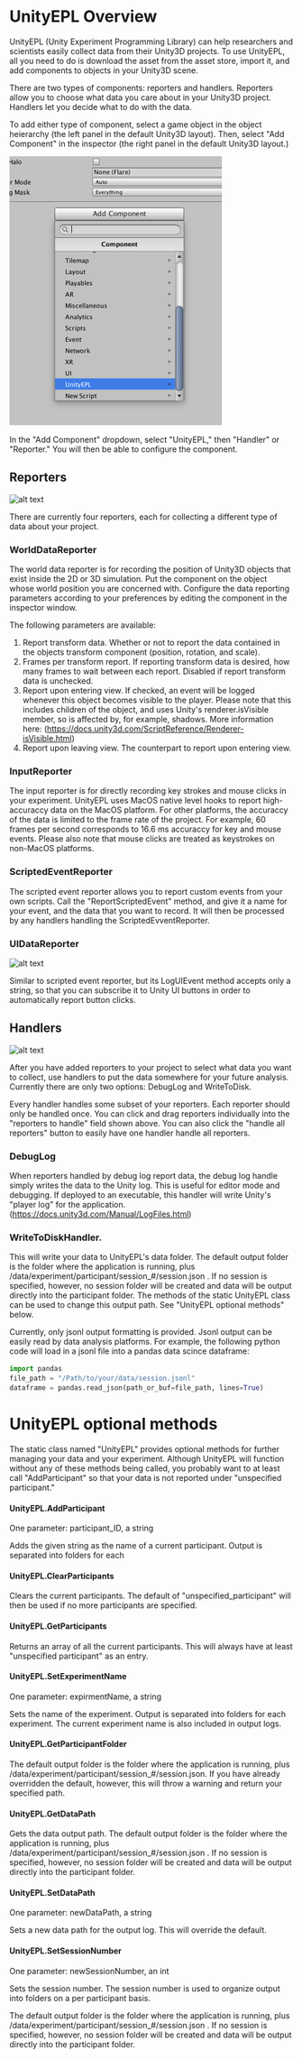# UnityEPL Overview
UnityEPL (Unity Experiment Programming Library) can help researchers and scientists easily collect data from their Unity3D projects.  To use UnityEPL, all you need to do is download the asset from the asset store, import it, and add components to objects in your Unity3D scene.

There are two types of components: reporters and handlers.  Reporters allow you to choose what data you care about in your Unity3D project.  Handlers let you decide what to do with the data.

To add either type of component, select a game object in the object heierarchy (the left panel in the default Unity3D layout).  Then, select "Add Component" in the inspector (the right panel in the default Unity3D layout.)

<img src="/images/add_component.png" alt="UnityEPL data reporters" title="UnityEPL data reporters" />

In the "Add Component" dropdown, select "UnityEPL," then "Handler" or "Reporter."  You will then be able to configure the component.

## Reporters

![alt text](https://github.com/pennmem/UnityEPL/blob/master/images/reporters.png "UnityEPL data reporters")

There are currently four reporters, each for collecting a different type of data about your project.

### WorldDataReporter

The world data reporter is for recording the position of Unity3D objects that exist inside the 2D or 3D simulation.  Put the component on the object whose world position you are concerned with.  Configure the data reporting parameters according to your preferences by editing the component in the inspector window.

The following parameters are available:
1. Report transform data. Whether or not to report the data contained in the objects transform component (position, rotation, and scale).
2. Frames per transform report.  If reporting transform data is desired, how many frames to wait between each report.  Disabled if report transform data is unchecked.
3. Report upon entering view.  If checked, an event will be logged whenever this object becomes visible to the player.  Please note that this includes children of the object, and uses Unity's renderer.isVisible member, so is affected by, for example, shadows.  More information here: (https://docs.unity3d.com/ScriptReference/Renderer-isVisible.html)
4. Report upon leaving view.  The counterpart to report upon entering view.

### InputReporter

The input reporter is for directly recording key strokes and mouse clicks in your experiment.  UnityEPL uses MacOS native level hooks to report high-accuraccy data on the MacOS platform.  For other platforms, the accuraccy of the data is limited to the frame rate of the project.  For example, 60 frames per second corresponds to 16.6 ms accuraccy for key and mouse events.  Please also note that mouse clicks are treated as keystrokes on non-MacOS platforms.

### ScriptedEventReporter

The scripted event reporter allows you to report custom events from your own scripts.  Call the "ReportScriptedEvent" method, and give it a name for your event, and the data that you want to record.  It will then be processed by any handlers handling the ScriptedEvventReporter.

### UIDataReporter

![alt text](https://github.com/pennmem/UnityEPL/blob/master/images/uidatareporter.png "UnityEPL UIDataReporter usage")

Similar to scripted event reporter, but its LogUIEvent method accepts only a string, so that you can subscribe it to Unity UI buttons in order to automatically report button clicks.

## Handlers

![alt text](https://github.com/pennmem/UnityEPL/blob/master/images/handlers.png "UnityEPL data handlers")

After you have added reporters to your project to select what data you want to collect, use handlers to put the data somewhere for your future analysis.  Currently there are only two options: DebugLog and WriteToDisk.

Every handler handles some subset of your reporters.  Each reporter should only be handled once.  You can click and drag reporters individually into the "reporters to handle" field shown above.  You can also click the "handle all reporters" button to easily have one handler handle all reporters.

### DebugLog

When reporters handled by debug log report data, the debug log handle simply writes the data to the Unity log.  This is useful for editor mode and debugging.  If deployed to an executable, this handler will write Unity's "player log" for the application. (https://docs.unity3d.com/Manual/LogFiles.html)

### WriteToDiskHandler.

This will write your data to UnityEPL's data folder.  The default output folder is the folder where the application is running, plus /data/experiment/participant/session_#/session.json . If no session is specified, however, no session folder will be created and data will be output directly into the participant folder.  The methods of the static UnityEPL class can be used to change this output path.  See "UnityEPL optional methods" below.

Currently, only jsonl output formatting is provided.  Jsonl output can be easily read by data analysis platforms.  For example, the following python code will load in a jsonl file into a pandas data scince dataframe:
``` python
import pandas
file_path = "/Path/to/your/data/session.jsonl"
dataframe = pandas.read_json(path_or_buf=file_path, lines=True)
```

# UnityEPL optional methods

The static class named "UnityEPL" provides optional methods for further managing your data and your experiment.  Although UnityEPL will function without any of these methods being called, you probably want to at least call "AddParticipant" so that your data is not reported under "unspecified participant."

#### UnityEPL.AddParticipant
One parameter: participant_ID, a string

Adds the given string as the name of a current participant.  Output is separated into folders for each
    
#### UnityEPL.ClearParticipants
Clears the current participants.  The default of "unspecified_participant" will then be used if no more participants are specified.

#### UnityEPL.GetParticipants
Returns an array of all the current participants.  This will always have at least "unspecified participant" as an entry.

#### UnityEPL.SetExperimentName
One parameter: expirmentName, a string

Sets the name of the experiment.  Output is separated into folders for each experiment.  The current experiment name is also included in output logs.

#### UnityEPL.GetParticipantFolder
The default output folder is the folder where the application is running, plus /data/experiment/participant/session_#/session.json.  If you have already overridden the default, however, this will throw a warning and return your specified path.

#### UnityEPL.GetDataPath
Gets the data output path. The default output folder is the folder where the application is running, plus /data/experiment/participant/session_#/session.json . If no session is specified, however, no session folder will be created and data will be output directly into the participant folder.

#### UnityEPL.SetDataPath
One parameter: newDataPath, a string

Sets a new data path for the output log.  This will override the default.

#### UnityEPL.SetSessionNumber
One parameter: newSessionNumber, an int

Sets the session number.  The session number is used to organize output into folders on a per participant basis.

The default output folder is the folder where the application is running, plus /data/experiment/participant/session_#/session.json . If no session is specified, however, no session folder will be created and data will be output directly into the participant folder.
